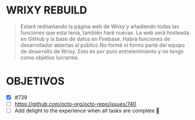 # WRIXY REBUILD

> Estaré rediseñando la página web de Wrixy y añadiendo todas las funciones que esta tenía, también haré nuevas.
> La web será hosteada en GitHub y la base de datos en Firebase.
> Habrá funciones de desarrollador abiertas al público
> No formé ni formo parte del equipo de desarrollo de Wrixy. Esto es por puro entretenimiento y no tengo como objetivo lucrarme.

# OBJETIVOS

- [x] #739
- [ ] https://github.com/octo-org/octo-repo/issues/740
- [ ] Add delight to the experience when all tasks are complete :tada:
